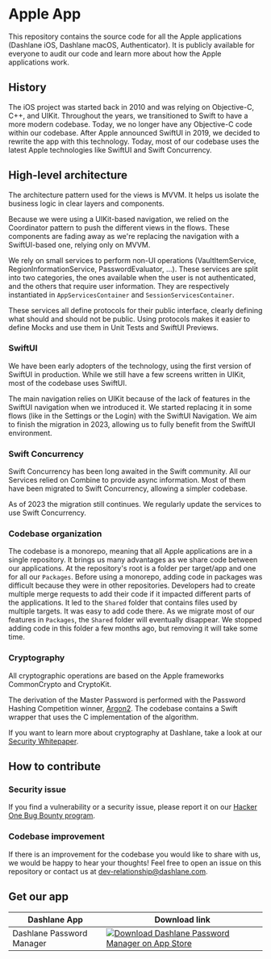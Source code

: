 # Apple App
This repository contains the source code for all the Apple applications (Dashlane iOS, Dashlane macOS, Authenticator). It is publicly available for everyone to audit our code and learn more about how the Apple applications work.

## History

The iOS project was started back in 2010 and was relying on Objective-C, C++, and UIKit. Throughout the years, we transitioned to Swift to have a more modern codebase. Today, we no longer have any Objective-C code within our codebase. After Apple announced SwiftUI in 2019, we decided to rewrite the app with this technology. Today, most of our codebase uses the latest Apple technologies like SwiftUI and Swift Concurrency.

## High-level architecture

The architecture pattern used for the views is MVVM. It helps us isolate the business logic in clear layers and components.

Because we were using a UIKit-based navigation, we relied on the Coordinator pattern to push the different views in the flows. These components are fading away as we're replacing the navigation with a SwiftUI-based one, relying only on MVVM.

We rely on small services to perform non-UI operations (VaultItemService, RegionInformationService, PasswordEvaluator, ...). These services are split into two categories, the ones available when the user is not authenticated, and the others that require user information. They are respectively instantiated in `AppServicesContainer` and `SessionServicesContainer`.

These services all define protocols for their public interface, clearly defining what should and should not be public. Using protocols makes it easier to define Mocks and use them in Unit Tests and SwiftUI Previews.

### SwiftUI

We have been early adopters of the technology, using the first version of SwiftUI in production. While we still have a few screens written in UIKit, most of the codebase uses SwiftUI.

The main navigation relies on UIKit because of the lack of features in the SwiftUI navigation when we introduced it. We started replacing it in some flows (like in the Settings or the Login) with the SwiftUI Navigation. We aim to finish the migration in 2023, allowing us to fully benefit from the SwiftUI environment.

### Swift Concurrency

Swift Concurrency has been long awaited in the Swift community. All our Services relied on Combine to provide async information. Most of them have been migrated to Swift Concurrency, allowing a simpler codebase.

As of 2023 the migration still continues. We regularly update the services to use Swift Concurrency.

### Codebase organization

The codebase is a monorepo, meaning that all Apple applications are in a single repository. It brings us many advantages as we share code between our applications. At the repository's root is a folder per target/app and one for all our `Packages`.
Before using a monorepo, adding code in packages was difficult because they were in other repositories. Developers had to create multiple merge requests to add their code if it impacted different parts of the applications. It led to the `Shared` folder that contains files used by multiple targets. It was easy to add code there. As we migrate most of our features in `Packages`, the `Shared` folder will eventually disappear. We stopped adding code in this folder a few months ago, but removing it will take some time.

### Cryptography

All cryptographic operations are based on the Apple frameworks CommonCrypto and CryptoKit.

The derivation of the Master Password is performed with the Password Hashing Competition winner, [Argon2](https://github.com/P-H-C/phc-winner-argon2). The codebase contains a Swift wrapper that uses the C implementation of the algorithm.

If you want to learn more about cryptography at Dashlane, take a look at our [Security Whitepaper](https://www.dashlane.com/download/whitepaper-en.pdf).

## How to contribute

### Security issue

If you find a vulnerability or a security issue, please report it on our [Hacker One Bug Bounty program](https://hackerone.com/dashlane).

### Codebase improvement

If there is an improvement for the codebase you would like to share with us, we would be happy to hear your thoughts! Feel free to open an issue on this repository or contact us at dev-relationship@dashlane.com.

## Get our app

|  Dashlane App |  Download link | 
|---|---|
| Dashlane Password Manager   |  <a href="https://apps.apple.com/app/dashlane/id517914548"><img alt="Download Dashlane Password Manager on App Store" src="https://developer.apple.com/assets/elements/badges/download-on-the-app-store.svg"></a>  |
